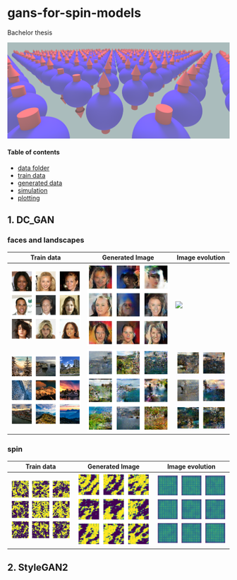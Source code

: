 # gans-for-spin-models
Bachelor thesis

![spin_lattice](/img/spin_lattice.png)

#### Table of contents
- [data folder](data)
- [train data](data/train)
- [generated data](data/generated)
- [simulation](simulation)
- [plotting](plotting)


## 1. DC_GAN
### faces and landscapes

 Train data | Generated Image | Image evolution
--- | --- | ---
![](/img/dc_gan_sample0.png) | ![](/img/dc_gan0.png) | ![](/img/dc_gan0.gif)
![](/img/dc_gan_sample1.png) | ![](/img/dc_gan1.png) | ![](/img/dc_gan1.gif)


### spin
 Train data | Generated Image | Image evolution
--- | --- | ---
![](/img/spin_dc_gan_sample.png) | ![](/img/spin_dc_gan.png) | ![](/img/spin_dc_gan.gif)

## 2. StyleGAN2
